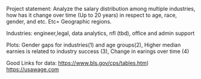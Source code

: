 Project statement: Analyze the salary distribution among multiple industries, how has it change over time (Up to 20 years) in respect to age, race, gender, and etc.
    Etc= Geographic regions.


Industries: engineer,legal, data analytics, nfl (tbd), office and admin support

Plots: Gender gaps for industries(1) and age groups(2), Higher median earnies is related to industry success (3), Change in earings over time (4)

Good Links for data: https://www.bls.gov/cps/tables.htm)
https://usawage.com